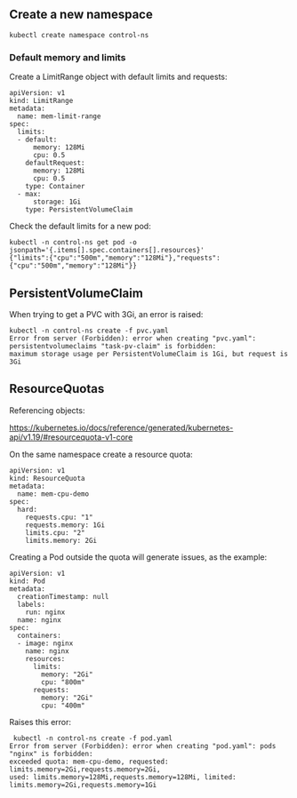 ## Create a new namespace

```
kubectl create namespace control-ns
```

### Default memory and limits

Create a LimitRange object with default limits and requests:

```
apiVersion: v1
kind: LimitRange
metadata:
  name: mem-limit-range
spec:
  limits:
  - default:
      memory: 128Mi
      cpu: 0.5
    defaultRequest:
      memory: 128Mi
      cpu: 0.5
    type: Container
  - max:
      storage: 1Gi
    type: PersistentVolumeClaim
```

Check the default limits for a new pod:

````
kubectl -n control-ns get pod -o jsonpath='{.items[].spec.containers[].resources}'
{"limits":{"cpu":"500m","memory":"128Mi"},"requests":{"cpu":"500m","memory":"128Mi"}}
````

## PersistentVolumeClaim

When trying to get a PVC with 3Gi, an error is raised:

```
kubectl -n control-ns create -f pvc.yaml
Error from server (Forbidden): error when creating "pvc.yaml": persistentvolumeclaims "task-pv-claim" is forbidden:
maximum storage usage per PersistentVolumeClaim is 1Gi, but request is 3Gi
```

## ResourceQuotas

Referencing objects:

https://kubernetes.io/docs/reference/generated/kubernetes-api/v1.19/#resourcequota-v1-core

On the same namespace create a resource quota:

```
apiVersion: v1
kind: ResourceQuota
metadata:
  name: mem-cpu-demo
spec:
  hard:
    requests.cpu: "1"
    requests.memory: 1Gi
    limits.cpu: "2"
    limits.memory: 2Gi
```

Creating a Pod outside the quota will generate issues, as the example:

```
apiVersion: v1
kind: Pod
metadata:
  creationTimestamp: null
  labels:
    run: nginx
  name: nginx
spec:
  containers:
  - image: nginx
    name: nginx
    resources:
      limits:
        memory: "2Gi"
        cpu: "800m"
      requests:
        memory: "2Gi"
        cpu: "400m"
```

Raises this error:

```
 kubectl -n control-ns create -f pod.yaml
Error from server (Forbidden): error when creating "pod.yaml": pods "nginx" is forbidden: 
exceeded quota: mem-cpu-demo, requested: limits.memory=2Gi,requests.memory=2Gi, 
used: limits.memory=128Mi,requests.memory=128Mi, limited: limits.memory=2Gi,requests.memory=1Gi
```
